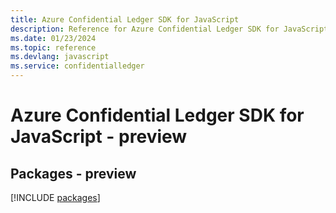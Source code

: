 ```yaml
---
title: Azure Confidential Ledger SDK for JavaScript
description: Reference for Azure Confidential Ledger SDK for JavaScript
ms.date: 01/23/2024
ms.topic: reference
ms.devlang: javascript
ms.service: confidentialledger
---
```

# Azure Confidential Ledger SDK for JavaScript - preview
## Packages - preview
[!INCLUDE [packages](confidential-ledger-index.md)]